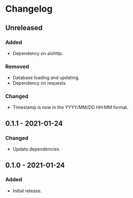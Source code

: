 # Changelog

## Unreleased
### Added
 * Dependency on aiohttp.

### Removed
 * Database loading and updating.
 * Dependency on requests.

### Changed
 * Timestamp is now in the YYYY/MM/DD HH:MM format.

## 0.1.1 - 2021-01-24
### Changed
 * Update dependencies.

## 0.1.0 - 2021-01-24
### Added
 * Initial release.
